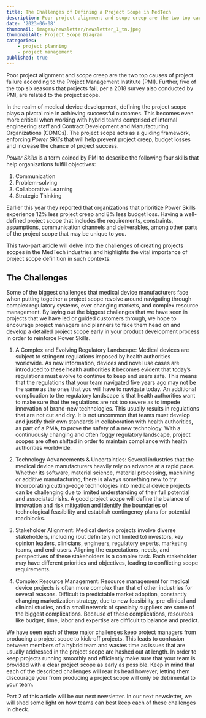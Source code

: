 ```yaml
---
title: The Challenges of Defining a Project Scope in MedTech
description: Poor project alignment and scope creep are the two top causes of project failure according to the Project Management Institute (PMI). Further, five of the top six reasons that projects fail, per a 2018 survey also conducted by PMI, are related to the project scope. 
date: '2023-06-08'
thumbnail: images/newsletter/newsletter_1_tn.jpeg
thumbnailAlt: Project Scope Diagram
categories:
    - project planning
    - project management
published: true
---
```

Poor project alignment and scope creep are the two top causes of project failure according to the Project Management Institute (PMI). Further, five of the top six reasons that projects fail, per a 2018 survey also conducted by PMI, are related to the project scope. 

In the realm of medical device development, defining the project scope plays a pivotal role in achieving successful outcomes. This becomes even more critical when working with hybrid teams comprised of internal engineering staff and Contract Development and Manufacturing Organizations (CDMOs). The project scope acts as a guiding framework, enforcing *Power Skills* that will help prevent project creep, budget losses and increase the chance of project success.

*Power Skills* is a term coined by PMI to describe the following four skills that help organizations fulfill objectives:
1.	Communication
2.	Problem-solving
3.	Collaborative Learning
4.	Strategic Thinking

Earlier this year they reported that organizations that prioritize Power Skills experience 12% less project creep and 8% less budget loss. Having a well-defined project scope that includes the requirements, constraints, assumptions, communication channels and deliverables, among other parts of the project scope that may be unique to you.

This two-part article will delve into the challenges of creating projects scopes in the MedTech industries and highlights the vital importance of project scope definition in such contexts.

## The Challenges

Some of the biggest challenges that medical device manufacturers face when putting together a project scope revolve around navigating through complex regulatory systems, ever changing markets, and complex resource management. By laying out the biggest challenges that we have seen in projects that we have led or guided customers through, we hope to encourage project managers and planners to face them head on and develop a detailed project scope early in your product development process in order to reinforce Power Skills.

1.	A Complex and Evolving Regulatory Landscape:
Medical devices are subject to stringent regulations imposed by health authorities worldwide. As new information, devices and novel use cases are introduced to these health authorities it becomes evident that today’s regulations must evolve to continue to keep end users safe. This means that the regulations that your team navigated five years ago may not be the same as the ones that you will have to navigate today. An additional complication to the regulatory landscape is that health authorities want to make sure that the regulations are not too severe as to impede innovation of brand-new technologies. This usually results in regulations that are not cut and dry. It is not uncommon that teams must develop and justify their own standards in collaboration with health authorities, as part of a PMA, to prove the safety of a new technology. With a continuously changing and often foggy regulatory landscape, project scopes are often shifted in order to maintain compliance with health authorities worldwide.

2.	Technology Advancements & Uncertainties: 
Several industries that the medical device manufacturers heavily rely on advance at a rapid pace. Whether its software, material science, material processing, machining or additive manufacturing, there is always something new to try. Incorporating cutting-edge technologies into medical device projects can be challenging due to limited understanding of their full potential and associated risks. A good project scope will define the balance of innovation and risk mitigation and identify the boundaries of technological feasibility and establish contingency plans for potential roadblocks.

3.	Stakeholder Alignment:
Medical device projects involve diverse stakeholders, including (but definitely not limited to) investors, key opinion leaders, clinicians, engineers, regulatory experts, marketing teams, and end-users. Aligning the expectations, needs, and perspectives of these stakeholders is a complex task. Each stakeholder may have different priorities and objectives, leading to conflicting scope requirements.

4.	Complex Resource Management:
Resource management for medical device projects is often more complex than that of other industries for several reasons. Difficult to predictable market adoption, constantly changing marketization strategy, due to new feasibility, pre-clinical and clinical studies, and a small network of specialty suppliers are some of the biggest complications. Because of these complications, resources like budget, time, labor and expertise are difficult to balance and predict. 

We have seen each of these major challenges keep project managers from producing a project scope to kick-off projects. This leads to confusion between members of a hybrid team and wastes time as issues that are usually addressed in the project scope are hashed out at length. In order to keep projects running smoothly and efficiently make sure that your team is provided with a clear project scope as early as possible. Keep in mind that each of the described challenges will rear its head however, letting them discourage your from producing a project scope will only be detrimental to your team.

Part 2 of this article will be our next newsletter. In our next newsletter, we will shed some light on how teams can best keep each of these challenges in check.
